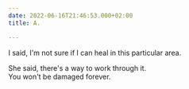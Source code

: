 ```yaml
---
date: 2022-06-16T21:46:53.000+02:00
title: A.

---
```

I said, I'm not sure if I can heal in this particular area.

She said, there's a way to work through it.  
You won't be damaged forever.